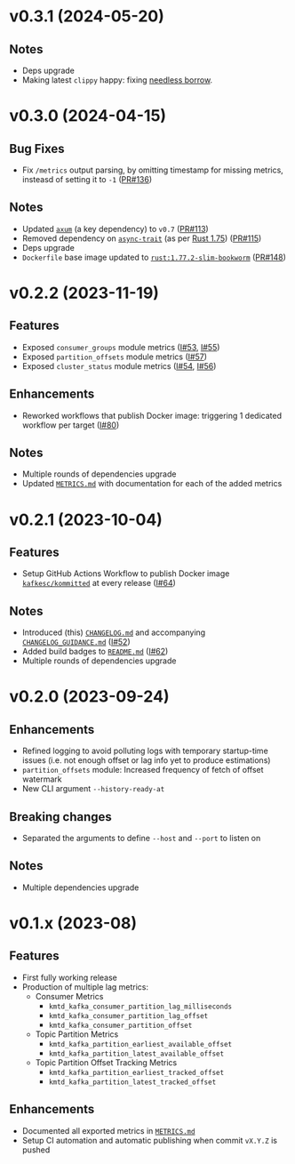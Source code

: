 # v0.3.1 (2024-05-20)

## Notes

* Deps upgrade
* Making latest `clippy` happy:
  fixing [needless borrow](https://rust-lang.github.io/rust-clippy/master/index.html#needless_borrow).

# v0.3.0 (2024-04-15)

## Bug Fixes

* Fix `/metrics` output parsing, by omitting timestamp for missing metrics, insteasd of setting it
  to `-1` ([PR#136](https://github.com/kafkesc/kommitted/pull/136))

## Notes

* Updated [`axum`](https://crates.io/crates/axum) (a key dependency)
  to `v0.7` ([PR#113](https://github.com/kafkesc/kommitted/pull/113))
* Removed dependency on [`async-trait`](https://crates.io/crates/async-trait) (as
  per [Rust 1.75](https://blog.rust-lang.org/2023/12/21/async-fn-rpit-in-traits.html#where-the-gaps-lie)) ([PR#115](https://github.com/kafkesc/kommitted/pull/115))
* Deps upgrade
* `Dockerfile` base image updated
  to [`rust:1.77.2-slim-bookworm`](https://hub.docker.com/layers/library/rust/1.77.2-slim-bookworm/images/sha256-ed00d3908ba2ade42982456c2f9b8b6db5fecf14e9d1d2f58a1dedbb6a7c924e?context=explore)
  ([PR#148](https://github.com/kafkesc/kommitted/pull/148))

# v0.2.2 (2023-11-19)

## Features

* Exposed `consumer_groups` module
  metrics ([I#53](https://github.com/kafkesc/kommitted/issues/53), [I#55](https://github.com/kafkesc/kommitted/issues/55))
* Exposed `partition_offsets` module metrics ([I#57](https://github.com/kafkesc/kommitted/issues/57))
* Exposed `cluster_status` module
  metrics ([I#54](https://github.com/kafkesc/kommitted/issues/54), [I#56](https://github.com/kafkesc/kommitted/issues/56))

## Enhancements

* Reworked workflows that publish Docker image: triggering 1 dedicated workflow per
  target ([I#80](https://github.com/kafkesc/kommitted/issues/80))

## Notes

* Multiple rounds of dependencies upgrade
* Updated [`METRICS.md`](./METRICS.md) with documentation for each of the added metrics

# v0.2.1 (2023-10-04)

## Features

* Setup GitHub Actions Workflow to publish Docker
  image [`kafkesc/kommitted`](https://hub.docker.com/r/kafkesc/kommitted) at every
  release ([I#64](https://github.com/kafkesc/kommitted/issues/64))

## Notes

* Introduced (this) [`CHANGELOG.md`](./CHANGELOG.md) and
  accompanying [`CHANGELOG_GUIDANCE.md`](./CHANGELOG_GUIDANCE.md) ([I#52](https://github.com/kafkesc/kommitted/issues/52))
* Added build badges to [`README.md`](./README.md) ([I#62](https://github.com/kafkesc/kommitted/issues/62))
* Multiple rounds of dependencies upgrade

# v0.2.0 (2023-09-24)

## Enhancements

* Refined logging to avoid polluting logs with temporary startup-time issues (i.e. not enough offset or lag info yet to
  produce estimations)
* `partition_offsets` module: Increased frequency of fetch of offset watermark
* New CLI argument `--history-ready-at`

## Breaking changes

* Separated the arguments to define `--host` and `--port` to listen on

## Notes

* Multiple dependencies upgrade

# v0.1.x (2023-08)

## Features

* First fully working release
* Production of multiple lag metrics:
    * Consumer Metrics
        * `kmtd_kafka_consumer_partition_lag_milliseconds`
        * `kmtd_kafka_consumer_partition_lag_offset`
        * `kmtd_kafka_consumer_partition_offset`
    * Topic Partition Metrics
        * `kmtd_kafka_partition_earliest_available_offset`
        * `kmtd_kafka_partition_latest_available_offset`
    * Topic Partition Offset Tracking Metrics
        * `kmtd_kafka_partition_earliest_tracked_offset`
        * `kmtd_kafka_partition_latest_tracked_offset`

## Enhancements

* Documented all exported metrics in [`METRICS.md`](./METRICS.md)
* Setup CI automation and automatic publishing when commit `vX.Y.Z` is pushed